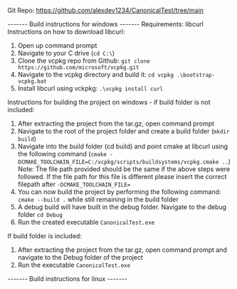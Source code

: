Git Repo: https://github.com/alexdev1234/CanonicalTest/tree/main

------- Build instructions for windows -------
Requirements: libcurl
Instructions on how to download libcurl:
1) Open up command prompt
2) Navigate to your C drive (`cd C:\`)
3) Clone the vcpkg repo from Github: `git clone https://github.com/microsoft/vcpkg.git`
4) Navigate to the vcpkg directory and build it:
     `cd vcpkg
     .\bootstrap-vcpkg.bat`
5) Install libcurl using vckpkg: `.\vcpkg install curl`

Instructions for building the project on windows - if build folder is not included:
1) After extracting the project from the tar.gz, open command prompt
2) Navigate to the root of the project folder and create a build folder (`mkdir build`)
3) Navigate into the build folder (cd build) and point cmake at libcurl using the following command (`cmake -DCMAKE_TOOLCHAIN_FILE=C:/vcpkg/scripts/buildsystems/vcpkg.cmake ..`)
     Note: The file path provided should be the same if the above steps were followed. If the file path for this file is different please insert the correct filepath after `-DCMAKE_TOOLCHAIN_FILE=`
4) You can now build the project by performing the following command: `cmake --build .` while still remaining in the build folder
5) A debug build will have built in the debug folder. Navigate to the debug folder `cd Debug`
6) Run the created executable `CanonicalTest.exe`

If build folder is included:
1) After extracting the project from the tar.gz, open command prompt and navigate to the Debug folder of the project
2) Run the executable `CanonicalTest.exe`

------- Build instructions for linux -------
